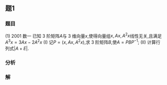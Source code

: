 ## 题1
### 题目
(1) 2001 数一 
已知 3 阶矩阵$A$与 3 维向量$x$,使得向量组$x,Ax,A^2x$线性无关,且满足$A^3x = 3Ax - 2A^2x$
(I) 记$P = (x,Ax,A^2x)$,求 3 阶矩阵$B$,使$A = PBP^{-1}$;
(II) 计算行列式$|A + E|$.
### 分析

### 解
